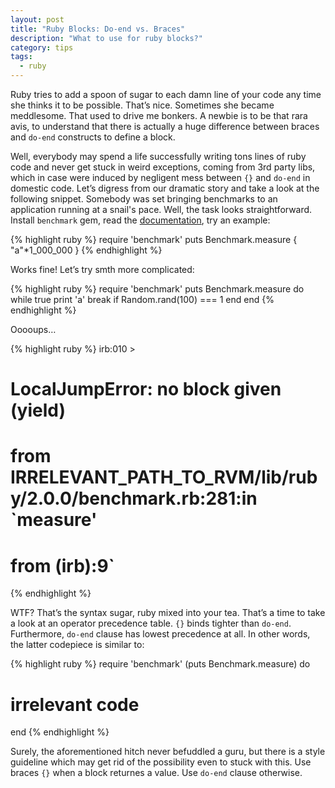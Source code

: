 ```yaml
---
layout: post
title: "Ruby Blocks: Do-end vs. Braces"
description: "What to use for ruby blocks?"
category: tips
tags:
  - ruby
---
```

Ruby tries to add a spoon of sugar to each damn line of your code any time she thinks it to be possible. That’s nice.
Sometimes she became meddlesome. That used to drive me bonkers. A newbie is to be that rara avis, to understand that
there is actually a huge difference between braces and `do-end` constructs to define a block.

Well, everybody may spend a life successfully writing tons lines of ruby code and never get stuck in weird exceptions,
coming from 3rd party libs, which in case were induced by negligent mess between `{}` and `do-end` in domestic code.
Let’s digress from our dramatic story and take a look at the following snippet. Somebody was set bringing benchmarks
to an application running at a snail's pace. Well, the task looks straightforward. Install `benchmark` gem, read the
[documentation](http://ruby-doc.org/stdlib-1.9.3/libdoc/benchmark/rdoc/Benchmark.html), try an example:

{% highlight ruby %}
require 'benchmark'
puts Benchmark.measure { "a"*1_000_000 }
{% endhighlight %}

Works fine! Let’s try smth more complicated:

{% highlight ruby %}
require 'benchmark'
puts Benchmark.measure do
  while true
    print 'a'
    break if Random.rand(100) === 1
  end
end
{% endhighlight %}

Ooooups…

{% highlight ruby %}
irb:010 >
# LocalJumpError: no block given (yield)
#     from IRRELEVANT_PATH_TO_RVM/lib/ruby/2.0.0/benchmark.rb:281:in `measure'
#     from (irb):9`
{% endhighlight %}

WTF? That’s the syntax sugar, ruby mixed into your tea. That’s a time to take a look at an operator precedence table.
`{}` binds tighter than `do-end`. Furthermore, `do-end` clause has lowest precedence at all. In other words, the latter
codepiece is similar to:

{% highlight ruby %}
require 'benchmark'
(puts Benchmark.measure) do
  # irrelevant code
end
{% endhighlight %}

Surely, the aforementioned hitch never befuddled a guru, but there is a style guideline which may get rid of the
possibility even to stuck with this. Use braces `{}` when a block returnes a value. Use `do-end` clause otherwise.
